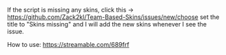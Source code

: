 If the script is missing any skins, 
click this -> https://github.com/Zack2kl/Team-Based-Skins/issues/new/choose
set the title to "Skins missing" and I will add the new skins whenever I see the issue.

How to use: https://streamable.com/689frf
